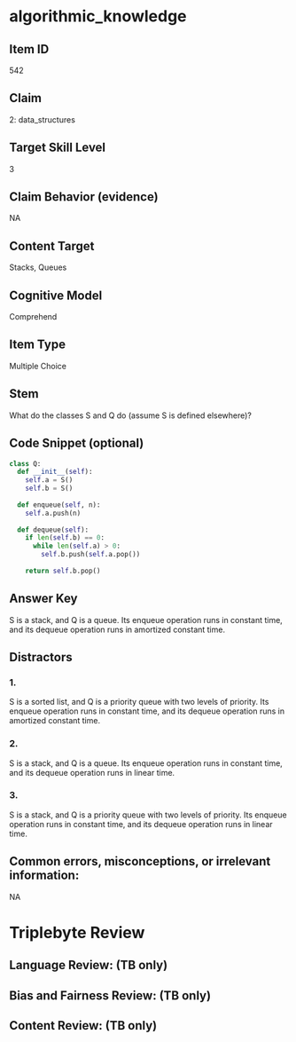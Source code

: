 # algorithmic_knowledge

## Item ID
542

## Claim
2: data_structures

## Target Skill Level
3

## Claim Behavior (evidence)
NA

## Content Target
Stacks, Queues

## Cognitive Model
Comprehend

## Item Type
Multiple Choice

## Stem
What do the classes S and Q do (assume S is defined elsewhere)?

## Code Snippet (optional)
```python
class Q:
  def __init__(self):
    self.a = S()
    self.b = S()
  
  def enqueue(self, n):
    self.a.push(n)
  
  def dequeue(self):
    if len(self.b) == 0:
      while len(self.a) > 0:
        self.b.push(self.a.pop())
      
    return self.b.pop()
```

## Answer Key
S is a stack, and Q is a queue. Its enqueue operation runs in constant time, and its dequeue operation runs in amortized constant time.

## Distractors
### 1.
S is a sorted list, and Q is a priority queue with two levels of priority. Its enqueue operation runs in constant time, and its dequeue operation runs in amortized constant time.

### 2.
S is a stack, and Q is a queue. Its enqueue operation runs in constant time, and its dequeue operation runs in linear time.

### 3.
S is a stack, and Q is a priority queue with two levels of priority. Its enqueue operation runs in constant time, and its dequeue operation runs in linear time.

## Common errors, misconceptions, or irrelevant information:
NA

# Triplebyte Review

## Language Review: (TB only)

## Bias and Fairness Review: (TB only)

## Content Review: (TB only)

